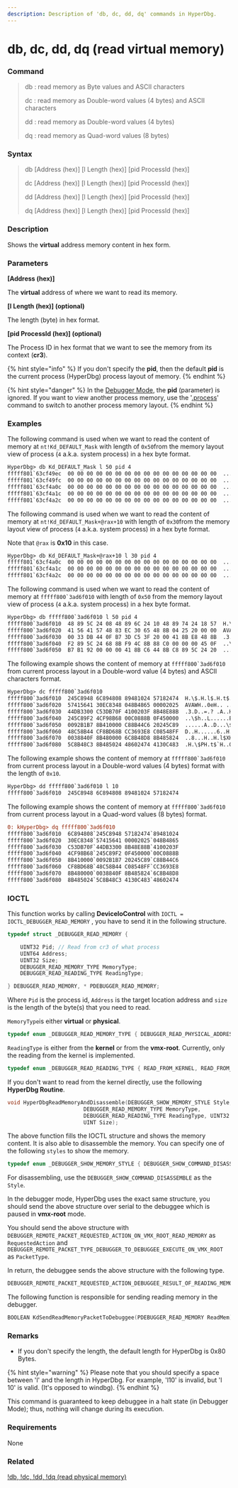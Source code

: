 ```yaml
---
description: Description of 'db, dc, dd, dq' commands in HyperDbg.
---
```


# db, dc, dd, dq (read virtual memory)

### Command

> db : read memory as Byte values and ASCII characters
>
> dc : read memory as Double-word values (4 bytes) and ASCII characters
>
> dd : read memory as Double-word values (4 bytes)
>
> dq : read memory as Quad-word values (8 bytes)

### Syntax

> db \[Address (hex)] \[l Length (hex)] \[pid ProcessId (hex)]
>
> dc \[Address (hex)] \[l Length (hex)] \[pid ProcessId (hex)]
>
> dd \[Address (hex)] \[l Length (hex)] \[pid ProcessId (hex)]
>
> dq \[Address (hex)] \[l Length (hex)] \[pid ProcessId (hex)]

### Description

Shows the **virtual** address memory content in hex form.

### Parameters

**\[Address (hex)]**

The **virtual** address of where we want to read its memory.

**\[l Length (hex)] (optional)**

The length (byte) in hex format.

**\[pid ProcessId (hex)] (optional)**

The Process ID in hex format that we want to see the memory from its context (**cr3**).

{% hint style="info" %}
If you don't specify the **pid**, then the default **pid** is the current process (HyperDbg) process layout of memory.
{% endhint %}

{% hint style="danger" %}
In the [Debugger Mode](https://docs.hyperdbg.org/using-hyperdbg/prerequisites/operation-modes#debugger-mode), the **pid** (parameter) is ignored. If you want to view another process memory, use the '[.process](https://docs.hyperdbg.org/commands/meta-commands/.process)' command to switch to another process memory layout.
{% endhint %}

### Examples

The following command is used when we want to read the content of memory at `nt!Kd_DEFAULT_Mask` with length of `0x50`from the memory layout view of process (`4` a.k.a. system process) in a hex byte format.

```diff
HyperDbg> db Kd_DEFAULT_Mask l 50 pid 4
fffff801`63cf49ec  00 00 00 00 00 00 00 00 00 00 00 00 00 00 00 00  ................
fffff801`63cf49fc  00 00 00 00 00 00 00 00 00 00 00 00 00 00 00 00  ................
fffff801`63cf4a0c  00 00 00 00 00 00 00 00 00 00 00 00 00 00 00 00  ................
fffff801`63cf4a1c  00 00 00 00 00 00 00 00 00 00 00 00 00 00 00 00  ................
fffff801`63cf4a2c  00 00 00 00 00 00 00 00 00 00 00 00 00 00 00 00  ................
```

The following command is used when we want to read the content of memory at `nt!Kd_DEFAULT_Mask+@rax+10` with length of `0x30`from the memory layout view of process (`4` a.k.a. system process) in a hex byte format.

Note that `@rax` is **0x10** in this case.

```diff
HyperDbg> db Kd_DEFAULT_Mask+@rax+10 l 30 pid 4
fffff801`63cf4a0c  00 00 00 00 00 00 00 00 00 00 00 00 00 00 00 00  ................
fffff801`63cf4a1c  00 00 00 00 00 00 00 00 00 00 00 00 00 00 00 00  ................
fffff801`63cf4a2c  00 00 00 00 00 00 00 00 00 00 00 00 00 00 00 00  ................
```

The following command is used when we want to read the content of memory at ``fffff800`3ad6f010`` with length of `0x50` from the memory layout view of process (`4` a.k.a. system process) in a hex byte format.

```diff
HyperDbg> db fffff800`3ad6f010 l 50 pid 4
fffff800`3ad6f010  48 89 5C 24 08 48 89 6C 24 10 48 89 74 24 18 57  H.\$.H.l$.H.t$.W
fffff800`3ad6f020  41 56 41 57 48 83 EC 30 65 48 8B 04 25 20 00 00  AVAWH..0eH.. ..
fffff800`3ad6f030  00 33 DB 44 0F B7 3D C5 3F 20 00 41 8B E8 48 8B  .3.D..=.? .A..H.
fffff800`3ad6f040  F2 89 5C 24 68 8B F9 4C 8B 88 C0 00 00 00 45 0F  ..\$h..L......E.
fffff800`3ad6f050  B7 B1 92 00 00 00 41 8B C6 44 8B C8 89 5C 24 20  ......A..D...\$
```

The following example shows the content of memory at ``fffff800`3ad6f010`` from current process layout in a Double-word value (4 bytes) and ASCII characters format.

```diff
HyperDbg> dc fffff800`3ad6f010
fffff800`3ad6f010  245C8948 6C894808 89481024 57182474  H.\$.H.l$.H.t$.W
fffff800`3ad6f020  57415641 30EC8348 048B4865 00002025  AVAWH..0eH.. ..
fffff800`3ad6f030  44DB3300 C53DB70F 4100203F 8B48E88B  .3.D..=.? .A..H.
fffff800`3ad6f040  245C89F2 4CF98B68 00C0888B 0F450000  ..\$h..L......E.
fffff800`3ad6f050  0092B1B7 8B410000 C88B44C6 20245C89  ......A..D...\$
fffff800`3ad6f060  48C58B44 CF8BD68B CC3693E8 C08548FF  D..H......6..H..
fffff800`3ad6f070  0038840F 8B480000 6C8B48D8 8B485824  ..8...H..H.l$XH.
fffff800`3ad6f080  5C8B48C3 8B485024 48602474 4130C483  .H.\$PH.t$`H..0A
```

The following example shows the content of memory at ``fffff800`3ad6f010`` from current process layout in a Double-word values (4 bytes) format with the length of `0x10`.

```diff
HyperDbg> dd fffff800`3ad6f010 l 10
fffff800`3ad6f010  245C8948 6C894808 89481024 57182474
```

The following example shows the content of memory at ``fffff800`3ad6f010`` from current process layout in a Quad-word values (8 bytes) format.

```diff
0: kHyperDbg> dq fffff800`3ad6f010
fffff800`3ad6f010  6C894808`245C8948 57182474`89481024
fffff800`3ad6f020  30EC8348`57415641 00002025`048B4865
fffff800`3ad6f030  C53DB70F`44DB3300 8B48E88B`4100203F
fffff800`3ad6f040  4CF98B68`245C89F2 0F450000`00C0888B
fffff800`3ad6f050  8B410000`0092B1B7 20245C89`C88B44C6
fffff800`3ad6f060  CF8BD68B`48C58B44 C08548FF`CC3693E8
fffff800`3ad6f070  8B480000`0038840F 8B485824`6C8B48D8
fffff800`3ad6f080  8B485024`5C8B48C3 4130C483`48602474
```

### IOCTL

This function works by calling **DeviceIoControl** with `IOCTL = IOCTL_DEBUGGER_READ_MEMORY` , you have to send it in the following structure.

```c
typedef struct _DEBUGGER_READ_MEMORY {

    UINT32 Pid; // Read from cr3 of what process
    UINT64 Address;
    UINT32 Size;
    DEBUGGER_READ_MEMORY_TYPE MemoryType;
    DEBUGGER_READ_READING_TYPE ReadingType;

} DEBUGGER_READ_MEMORY, * PDEBUGGER_READ_MEMORY;
```

Where `Pid` is the process id, `Address` is the target location address and `size` is the length of the byte(s) that you need to read.

`MemoryType`is either **virtual** or **physical**.

```c
typedef enum _DEBUGGER_READ_MEMORY_TYPE { DEBUGGER_READ_PHYSICAL_ADDRESS, DEBUGGER_READ_VIRTUAL_ADDRESS } DEBUGGER_READ_MEMORY_TYPE;
```

`ReadingType` is either from the **kernel** or from the **vmx-root**. Currently, only the reading from the kernel is implemented.

```c
typedef enum _DEBUGGER_READ_READING_TYPE { READ_FROM_KERNEL, READ_FROM_VMX_ROOT } DEBUGGER_READ_READING_TYPE;
```

If you don't want to read from the kernel directly, use the following **HyperDbg Routine**.

```c
void HyperDbgReadMemoryAndDisassemble(DEBUGGER_SHOW_MEMORY_STYLE Style, UINT64 Address,
                        DEBUGGER_READ_MEMORY_TYPE MemoryType,
                        DEBUGGER_READ_READING_TYPE ReadingType, UINT32 Pid,
                        UINT Size);
```

The above function fills the IOCTL structure and shows the memory content. It is also able to disassemble the memory. You can specify one of the following `styles` to show the memory.

```c
typedef enum _DEBUGGER_SHOW_MEMORY_STYLE { DEBUGGER_SHOW_COMMAND_DISASSEMBLE, DEBUGGER_SHOW_COMMAND_DB, DEBUGGER_SHOW_COMMAND_DC, DEBUGGER_SHOW_COMMAND_DQ, DEBUGGER_SHOW_COMMAND_DD } DEBUGGER_SHOW_MEMORY_STYLE;
```

For disassembling, use the `DEBUGGER_SHOW_COMMAND_DISASSEMBLE` as the `Style`.

In the debugger mode, HyperDbg uses the exact same structure, you should send the above structure over serial to the debuggee which is paused in **vmx-root** mode.

You should send the above structure with `DEBUGGER_REMOTE_PACKET_REQUESTED_ACTION_ON_VMX_ROOT_READ_MEMORY` as `RequestedAction` and `DEBUGGER_REMOTE_PACKET_TYPE_DEBUGGER_TO_DEBUGGEE_EXECUTE_ON_VMX_ROOT` as `PacketType`.

In return, the debuggee sends the above structure with the following type.

```c
DEBUGGER_REMOTE_PACKET_REQUESTED_ACTION_DEBUGGEE_RESULT_OF_READING_MEMORY
```

The following function is responsible for sending reading memory in the debugger.

```c
BOOLEAN KdSendReadMemoryPacketToDebuggee(PDEBUGGER_READ_MEMORY ReadMem);
```

### Remarks

* If you don't specify the length, the default length for HyperDbg is 0x80 Bytes.

{% hint style="warning" %}
Please note that you should specify a space between 'l' and the length in HyperDbg. For example, 'l10' is invalid, but 'l 10' is valid. (It's opposed to windbg).
{% endhint %}

This command is guaranteed to keep debuggee in a halt state (in Debugger Mode); thus, nothing will change during its execution.

### Requirements

None

### Related

[!db, !dc, !dd, !dq (read physical memory)](https://docs.hyperdbg.org/commands/extension-commands/d)

